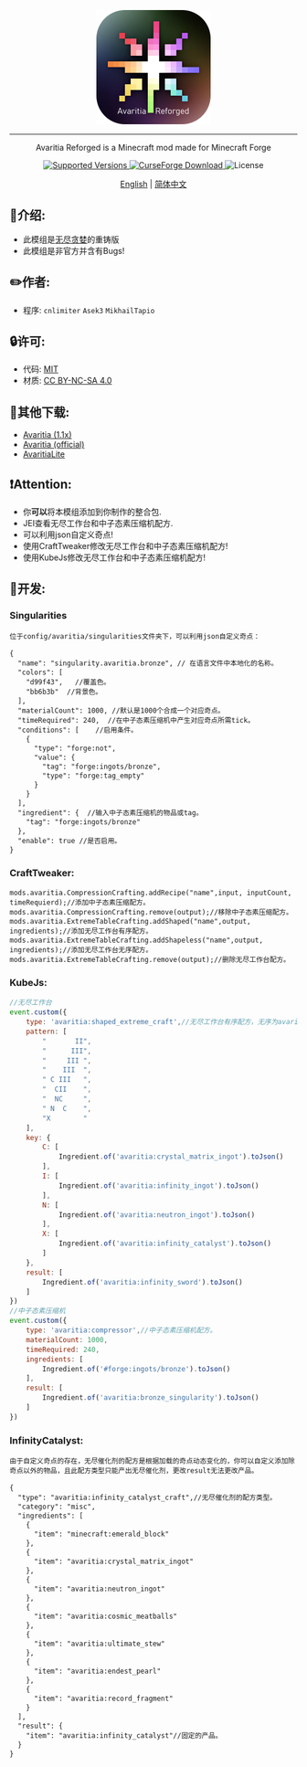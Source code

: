 <p align="center">
    <img width="200" src="web/avaritia.png" alt="title">  
</p>
<hr>
<p align="center">Avaritia Reforged is a Minecraft mod made for Minecraft Forge</p>
<p align="center">
    <a href="https://www.curseforge.com/minecraft/mc-mods/re-avaritia">
        <img src="https://img.shields.io/badge/Available%20for-MC%201.20.1-c70039" alt="Supported Versions">
    </a>
    <a href="https://www.curseforge.com/minecraft/mc-mods/re-avaritia">
        <img src="https://cf.way2muchnoise.eu/623969.svg" alt="CurseForge Download">
    </a>
    <img src="https://img.shields.io/badge/license-MIT%2FCC%20BY--NC--SA%204.0-green" alt="License">
</p>

<p align="center">
    <a href="README.md">English</a> | 
    <a href="README_CN.md">简体中文</a>
</p>





## **📕介绍:**
* 此模组是[无尽贪婪](https://www.mcmod.cn/class/505.html)的重铸版
* 此模组是非官方并含有Bugs!

## **✏️作者:**

- 程序: `cnlimiter` `Asek3` `MikhailTapio`

## **🔒许可:**

- 代码: [MIT](https://www.mit.edu/~amini/LICENSE.md)
- 材质: [CC BY-NC-SA 4.0](https://creativecommons.org/licenses/by-nc-sa/4.0/)

## **📌其他下载:**
* [Avaritia (1.1x)](https://www.curseforge.com/minecraft/mc-mods/avaritia-1-10)
* [Avaritia (official)](https://www.curseforge.com/minecraft/mc-mods/avaritia)
* [AvaritiaLite](https://www.curseforge.com/minecraft/mc-mods/avaritia-lite)

## **❗Attention:**
* 你**可以**将本模组添加到你制作的整合包.
* JEI查看无尽工作台和中子态素压缩机配方.
* 可以利用json自定义奇点!
* 使用CraftTweaker修改无尽工作台和中子态素压缩机配方!
* 使用KubeJs修改无尽工作台和中子态素压缩机配方!


## **🔎开发:**

### **Singularities**
    位于config/avaritia/singularities文件夹下，可以利用json自定义奇点：
```json5
{
  "name": "singularity.avaritia.bronze", // 在语言文件中本地化的名称。
  "colors": [
    "d99f43",   //覆盖色。
    "bb6b3b"  //背景色。
  ],
  "materialCount": 1000, //默认是1000个合成一个对应奇点。
  "timeRequired": 240,  //在中子态素压缩机中产生对应奇点所需tick。
  "conditions": [    //启用条件。
    {
      "type": "forge:not",
      "value": {
        "tag": "forge:ingots/bronze",
        "type": "forge:tag_empty"
      }
    }
  ],
  "ingredient": {  //输入中子态素压缩机的物品或tag。
    "tag": "forge:ingots/bronze"
  },
  "enable": true //是否启用。
}
```

### **CraftTweaker:**
```
mods.avaritia.CompressionCrafting.addRecipe("name",input, inputCount, timeRequierd);//添加中子态素压缩配方。
mods.avaritia.CompressionCrafting.remove(output);//移除中子态素压缩配方。
mods.avaritia.ExtremeTableCrafting.addShaped("name",output, ingredients);//添加无尽工作台有序配方。
mods.avaritia.ExtremeTableCrafting.addShapeless("name",output, ingredients);//添加无尽工作台无序配方。
mods.avaritia.ExtremeTableCrafting.remove(output);//删除无尽工作台配方。
```

### **KubeJs:**
```javascript
//无尽工作台
event.custom({
    type: 'avaritia:shaped_extreme_craft',//无尽工作台有序配方，无序为avaritia:shapeless_extreme_craft。
    pattern: [
        "       II",
        "      III",
        "     III ",
        "    III  ",
        " C III   ",
        "  CII    ",
        "  NC     ",
        " N  C    ",
        "X        "
    ],
    key: {
        C: [
            Ingredient.of('avaritia:crystal_matrix_ingot').toJson()
        ],
        I: [
            Ingredient.of('avaritia:infinity_ingot').toJson()
        ],
        N: [
            Ingredient.of('avaritia:neutron_ingot').toJson()
        ],
        X: [
            Ingredient.of('avaritia:infinity_catalyst').toJson()
        ]
    },
    result: [
        Ingredient.of('avaritia:infinity_sword').toJson()
    ]
})
//中子态素压缩机
event.custom({
    type: 'avaritia:compressor',//中子态素压缩机配方。
    materialCount: 1000,
    timeRequired: 240,
    ingredients: [
        Ingredient.of('#forge:ingots/bronze').toJson()
    ],
    result: [
        Ingredient.of('avaritia:bronze_singularity').toJson()
    ]
})
```
### **InfinityCatalyst:**
    由于自定义奇点的存在，无尽催化剂的配方是根据加载的奇点动态变化的，你可以自定义添加除奇点以外的物品，且此配方类型只能产出无尽催化剂，更改result无法更改产品。
```json5
{
  "type": "avaritia:infinity_catalyst_craft",//无尽催化剂的配方类型。
  "category": "misc",
  "ingredients": [
    {
      "item": "minecraft:emerald_block"
    },
    {
      "item": "avaritia:crystal_matrix_ingot"
    },
    {
      "item": "avaritia:neutron_ingot"
    },
    {
      "item": "avaritia:cosmic_meatballs"
    },
    {
      "item": "avaritia:ultimate_stew"
    },
    {
      "item": "avaritia:endest_pearl"
    },
    {
      "item": "avaritia:record_fragment"
    }
  ],
  "result": {
    "item": "avaritia:infinity_catalyst"//固定的产品。
  }
}
```



